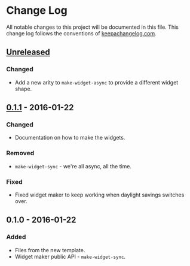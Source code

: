 # Change Log
All notable changes to this project will be documented in this file. This change log follows the conventions of [keepachangelog.com](http://keepachangelog.com/).

## [Unreleased][unreleased]
### Changed
- Add a new arity to `make-widget-async` to provide a different widget shape.

## [0.1.1] - 2016-01-22
### Changed
- Documentation on how to make the widgets.

### Removed
- `make-widget-sync` - we're all async, all the time.

### Fixed
- Fixed widget maker to keep working when daylight savings switches over.

## 0.1.0 - 2016-01-22
### Added
- Files from the new template.
- Widget maker public API - `make-widget-sync`.

[unreleased]: https://github.com/your-name/cftbt-exercises/compare/0.1.1...HEAD
[0.1.1]: https://github.com/your-name/cftbt-exercises/compare/0.1.0...0.1.1
